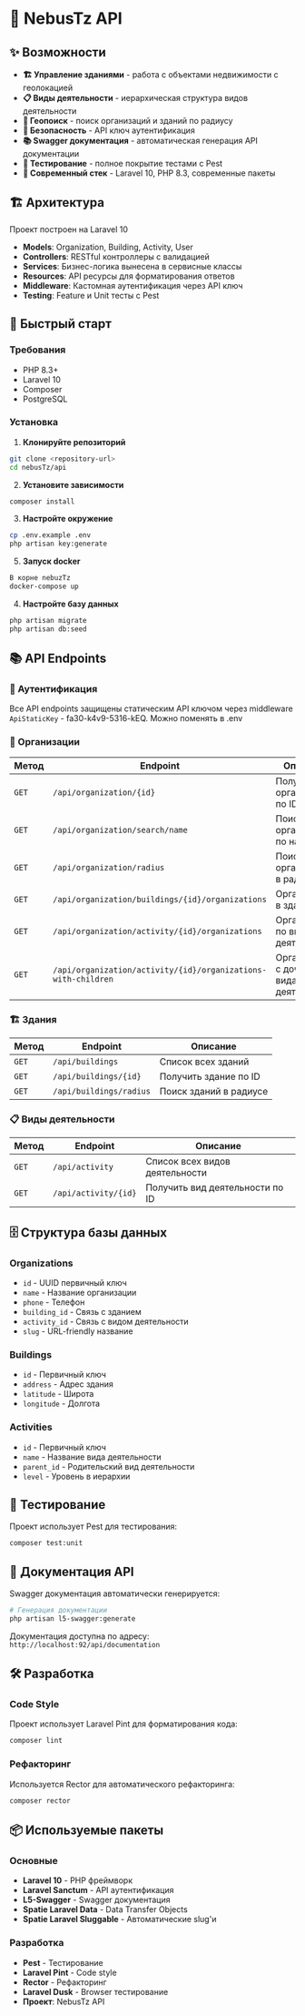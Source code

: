 # 🏢 NebusTz API

## ✨ Возможности

- **🏗️ Управление зданиями** - работа с объектами недвижимости с геолокацией
- **📋 Виды деятельности** - иерархическая структура видов деятельности
- **📍 Геопоиск** - поиск организаций и зданий по радиусу
- **🔐 Безопасность** - API ключ аутентификация
- **📚 Swagger документация** - автоматическая генерация API документации
- **🧪 Тестирование** - полное покрытие тестами с Pest
- **🚀 Современный стек** - Laravel 10, PHP 8.3, современные пакеты

## 🏗️ Архитектура

Проект построен на Laravel 10

- **Models**: Organization, Building, Activity, User
- **Controllers**: RESTful контроллеры с валидацией
- **Services**: Бизнес-логика вынесена в сервисные классы
- **Resources**: API ресурсы для форматирования ответов
- **Middleware**: Кастомная аутентификация через API ключ
- **Testing**: Feature и Unit тесты с Pest

## 🚀 Быстрый старт

### Требования

- PHP 8.3+
- Laravel 10
- Composer
- PostgreSQL

### Установка

1. **Клонируйте репозиторий**
```bash
git clone <repository-url>
cd nebusTz/api
```

2. **Установите зависимости**
```bash
composer install
```

3. **Настройте окружение**
```bash
cp .env.example .env
php artisan key:generate
```

5. **Запуск docker**
```bash
В корне nebuzTz
docker-compose up
```

4. **Настройте базу данных**
```bash
php artisan migrate
php artisan db:seed
```

## 📚 API Endpoints

### 🔐 Аутентификация
Все API endpoints защищены статическим API ключом через middleware `ApiStaticKey` - fa30-k4v9-5316-kEQ.
Можно поменять в .env

### 🏢 Организации

| Метод | Endpoint | Описание |
|-------|----------|----------|
| `GET` | `/api/organization/{id}` | Получить организацию по ID |
| `GET` | `/api/organization/search/name` | Поиск организаций по названию |
| `GET` | `/api/organization/radius` | Поиск организаций в радиусе |
| `GET` | `/api/organization/buildings/{id}/organizations` | Организации в здании |
| `GET` | `/api/organization/activity/{id}/organizations` | Организации по виду деятельности |
| `GET` | `/api/organization/activity/{id}/organizations-with-children` | Организации с дочерними видами деятельности |

### 🏗️ Здания

| Метод | Endpoint | Описание |
|-------|----------|----------|
| `GET` | `/api/buildings` | Список всех зданий |
| `GET` | `/api/buildings/{id}` | Получить здание по ID |
| `GET` | `/api/buildings/radius` | Поиск зданий в радиусе |

### 📋 Виды деятельности

| Метод | Endpoint | Описание |
|-------|----------|----------|
| `GET` | `/api/activity` | Список всех видов деятельности |
| `GET` | `/api/activity/{id}` | Получить вид деятельности по ID |

## 🗄️ Структура базы данных

### Organizations
- `id` - UUID первичный ключ
- `name` - Название организации
- `phone` - Телефон
- `building_id` - Связь с зданием
- `activity_id` - Связь с видом деятельности
- `slug` - URL-friendly название

### Buildings
- `id` - Первичный ключ
- `address` - Адрес здания
- `latitude` - Широта
- `longitude` - Долгота

### Activities
- `id` - Первичный ключ
- `name` - Название вида деятельности
- `parent_id` - Родительский вид деятельности
- `level` - Уровень в иерархии

## 🧪 Тестирование

Проект использует Pest для тестирования:

```bash
composer test:unit
```

## 📖 Документация API

Swagger документация автоматически генерируется:

```bash
# Генерация документации
php artisan l5-swagger:generate
```

Документация доступна по адресу: `http://localhost:92/api/documentation`

## 🛠️ Разработка

### Code Style
Проект использует Laravel Pint для форматирования кода:

```bash
composer lint
```

### Рефакторинг
Используется Rector для автоматического рефакторинга:

```bash
composer rector
```

## 📦 Используемые пакеты

### Основные
- **Laravel 10** - PHP фреймворк
- **Laravel Sanctum** - API аутентификация
- **L5-Swagger** - Swagger документация
- **Spatie Laravel Data** - Data Transfer Objects
- **Spatie Laravel Sluggable** - Автоматические slug'и

### Разработка
- **Pest** - Тестирование
- **Laravel Pint** - Code style
- **Rector** - Рефакторинг
- **Laravel Dusk** - Browser тестирование
- **Проект**: NebusTz API

